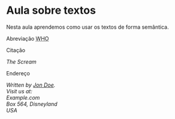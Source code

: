 # Aula sobre textos

Nesta aula aprendemos como usar os textos de forma semântica.

Abreviação
<abbr title="World Health Organization">WHO</abbr>

Citação
<p><cite>The Scream</cite>

Endereço
<address>
Written by <a href="mailto:webmaster@example.com">Jon Doe</a>.<br>
Visit us at:<br>
Example.com<br>
Box 564, Disneyland<br>
USA
</address

